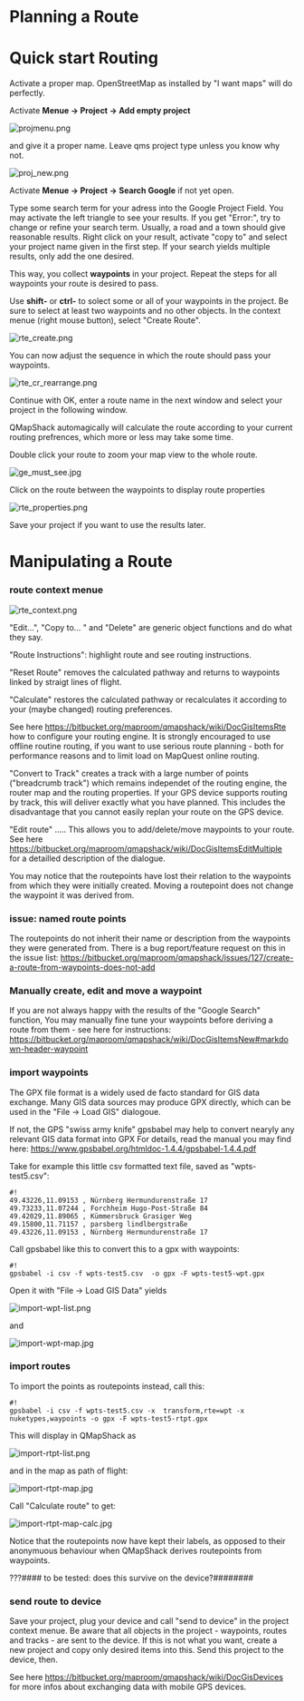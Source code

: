 # Planning a Route #
# Quick start Routing #

Activate a proper map. OpenStreetMap as installed by "I want maps" will do perfectly.

Activate **Menue -> Project -> Add empty project**  

![projmenu.png](https://bitbucket.org/repo/L5qerE/images/1188753088-projmenu.png)

and give it a proper name. Leave qms project type unless you know why not.

![proj_new.png](https://bitbucket.org/repo/L5qerE/images/2189981266-proj_new.png)

Activate **Menue -> Project -> Search Google** if not yet open.

Type some search term for your adress into the Google Project Field. You may activate the left triangle to see your results. If you get "Error:", try to change or refine your search term. Usually, a road and a town should give reasonable results. Right click on your result, activate "copy to" and select your project name given in the first step. If your search yields multiple results, only add the one desired.

This way, you collect **waypoints** in your project.
Repeat the steps for all waypoints your route is desired to pass.

Use **shift-<click>** or **ctrl-<click>** to solect some or all of your waypoints in the project. Be sure to select at least two waypoints and no other objects.
In the context menue (right mouse button), select "Create Route". 

![rte_create.png](https://bitbucket.org/repo/L5qerE/images/541772100-rte_create.png)

You can now adjust the sequence in which the route should pass your waypoints.

![rte_cr_rearrange.png](https://bitbucket.org/repo/L5qerE/images/3043379165-rte_cr_rearrange.png)

Continue with OK, enter a route name in the next window and select your project in the following window.

QMapShack automagically will calculate the route according to your current routing prefrences, which more or less may take some time.

Double click your route to zoom your map view to the whole route.

![ge_must_see.jpg](https://bitbucket.org/repo/L5qerE/images/2544969820-ge_must_see.jpg)

Click on the route between the waypoints to display route properties

![rte_properties.png](https://bitbucket.org/repo/L5qerE/images/866504795-rte_properties.png)

Save your project if you want to use the results later.

# Manipulating a Route #

### route context menue ###

![rte_context.png](https://bitbucket.org/repo/L5qerE/images/3754465212-rte_context.png)

"Edit...", "Copy to... " and "Delete" are generic object functions and do what they say.

"Route Instructions": highlight route and see routing instructions.

"Reset Route" removes the calculated pathway and returns to waypoints linked by straigt lines of flight.

"Calculate" restores the calculated pathway or recalculates it according to your (maybe changed) routing preferences.

See here
https://bitbucket.org/maproom/qmapshack/wiki/DocGisItemsRte
how to configure your routing engine. It is strongly encouraged to use offline routine routing, if you want to use serious route planning - both for performance reasons and to limit load on MapQuest online routing.


"Convert to Track" creates a track with a large number of points ("breadcrumb track") which remains independet of the routing engine, the router map and the routing properties. If your GPS device supports routing by track, this will deliver exactly what you have planned. This includes the disadvantage that you cannot easily replan your route on the GPS device.

"Edit route" .....
This allows you to add/delete/move maypoints to your route. See here
https://bitbucket.org/maproom/qmapshack/wiki/DocGisItemsEditMultiple
for a detailled description of the dialogue.

You may notice that the routepoints have lost their relation to the waypoints from which they were initially created. Moving a routepoint does not change the waypoint it was derived from.

### issue: named route points ###

The routepoints do not inherit their name or description from the waypoints they were generated from.
There is a bug report/feature request on this in the issue list:
https://bitbucket.org/maproom/qmapshack/issues/127/create-a-route-from-waypoints-does-not-add

### Manually create, edit and move a waypoint ###

If you are not always happy with the results of the "Google Search" function, You may manually fine tune your waypoints before deriving a route from them - see here for instructions:
https://bitbucket.org/maproom/qmapshack/wiki/DocGisItemsNew#markdown-header-waypoint

### import waypoints ###

The GPX file format is a widely used de facto standard for GIS data exchange. Many GIS data sources may produce GPX directly, which can be used in the "File -> Load GIS" dialogoue.

If not, the GPS "swiss army knife" gpsbabel may help to convert nearyly any relevant GIS data format into GPX
For details, read the manual you may find here: https://www.gpsbabel.org/htmldoc-1.4.4/gpsbabel-1.4.4.pdf

Take for example this little csv formatted text file, saved as "wpts-test5.csv":


```
#!
49.43226,11.09153 , Nürnberg Hermundurenstraße 17
49.73233,11.07244 , Forchheim Hugo-Post-Straße 84
49.42029,11.89065 , Kümmersbruck Grasiger Weg
49.15800,11.71157 , parsberg lindlbergstraße
49.43226,11.09153 , Nürnberg Hermundurenstraße 17
```

Call gpsbabel like this to convert this to a gpx with waypoints:
```
#!
gpsbabel -i csv -f wpts-test5.csv  -o gpx -F wpts-test5-wpt.gpx
```
Open it with "File -> Load GIS Data" yields 

![import-wpt-list.png](https://bitbucket.org/repo/L5qerE/images/995727279-import-wpt-list.png)

and

![import-wpt-map.jpg](https://bitbucket.org/repo/L5qerE/images/3896244447-import-wpt-map.jpg)

### import routes ###

To import the points as routepoints instead, call this:

```
#!
gpsbabel -i csv -f wpts-test5.csv -x  transform,rte=wpt -x nuketypes,waypoints -o gpx -F wpts-test5-rtpt.gpx
```

This will display in QMapShack as

![import-rtpt-list.png](https://bitbucket.org/repo/L5qerE/images/2542930625-import-rtpt-list.png)

and in the map as path of flight:

![import-rtpt-map.jpg](https://bitbucket.org/repo/L5qerE/images/1051625912-import-rtpt-map.jpg)

Call "Calculate route" to get:

![import-rtpt-map-calc.jpg](https://bitbucket.org/repo/L5qerE/images/1950590911-import-rtpt-map-calc.jpg)

Notice that the routepoints now have kept their labels, as opposed to their anonymuous behaviour when QMapShack derives routepoints from waypoints.

???#### to be tested: does this survive on the device?########


### send route to device ###

Save your project, plug your device and call "send to device" in the project context menue. Be aware that all objects in the project - waypoints, routes and tracks - are sent to the device. If this is not what you want, create a new project and copy only desired items into this. Send this project to the device, then.

See here
https://bitbucket.org/maproom/qmapshack/wiki/DocGisDevices
for more infos about exchanging data with mobile GPS devices.